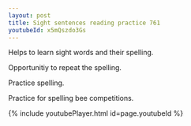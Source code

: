 ```yaml
---
layout: post
title: Sight sentences reading practice 761
youtubeId: x5mQszdo3Gs
---
```

 
 
Helps to learn sight words and their spelling.

Opportunitiy to repeat the spelling. 

Practice spelling. 
 
Practice for spelling bee competitions. 
 
{% include youtubePlayer.html id=page.youtubeId %}
 
 

